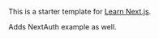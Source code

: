 This is a starter template for [Learn Next.js](https://nextjs.org/learn).

Adds NextAuth example as well.